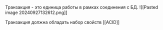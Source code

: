 Транзакция - это единица работы в рамках соединения с БД.
![[Pasted image 20240927132612.png]]

Транзакция должна обладать набор свойств [[ACID]]